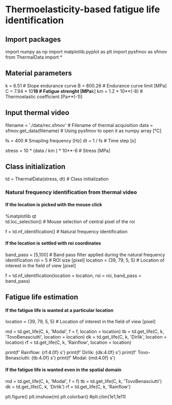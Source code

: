 # Thermoelasticity-based fatigue life identification

## Import packages

import numpy as np
import matplotlib.pyplot as plt
import pysfmov as sfmov
from ThermalData import *

## Material parameters

k = 6.51               # Slope endurance curve
B = 800.26             # Endurance curve limit [MPa]
C = 7.94 * 10**18      # Fatigue strenght [MPa**k]
km = 1.2 * 10**(-8)    # Thermoelastic coefficient [Pa**(-1)]

## Input thermal video

filename = './data/rec.sfmov'        # Filename of thermal acquisition
data = sfmov.get_data(filename)      # Using pysfmov to open it as numpy array [°C]

fs = 400                             # Smapling frequency [Hz]
dt = 1 / fs                          # Time step [s]

stress = 10 * (data / km ) * 10**-6  # Stress [MPa]

## Class initialization

td = ThermalData(stress, dt)        # Class initialization

### Natural frequency identification from thermal video

#### If the location is picked with the mouse click

%matplotlib qt               
td.loc_selection()           # Mouse selection of central pixel of the roi

f = td.nf_identification()   # Natural frequency identification

#### If the location is settled with roi coordinates

band_pass = [5,100]         # Band pass filter applied during the natural frequency identification
roi = 5                     # ROI size [pixel]
location = (39, 79, 5, 5)   # Location of interest in the field of view [pixel]

f = td.nf_identification(location = location, roi = roi, band_pass = band_pass)

## Fatigue life estimation

#### If the fatigue life is wanted at a particular location

location = (39, 79, 5, 5)   # Location of interest in the field of view [pixel]

md = td.get_life(C, k, 'Modal', f = f, location = location)
tb = td.get_life(C, k, 'TovoBenasciutti', location = location)
dk = td.get_life(C, k, 'Dirlik', location = location)
rf = td.get_life(C, k, 'Rainflow', location = location)

print(f'          Rainflow: {rf:4.0f} s')
print(f'            Dirlik: {dk:4.0f} s')
print(f'  Tovo-Benasciutti: {tb:4.0f} s')
print(f'             Modal: {md:4.0f} s')

#### If the fatigue life is wanted even in the spatial domain

md = td.get_life(C, k, 'Modal', f = f)
tb = td.get_life(C, k, 'TovoBenasciutti')
dk = td.get_life(C, k, 'Dirlik')
rf = td.get_life(C, k, 'Rainflow')

plt.figure()
plt.imshow(m)
plt.colorbar()
#plt.clim(1e1,1e11)


